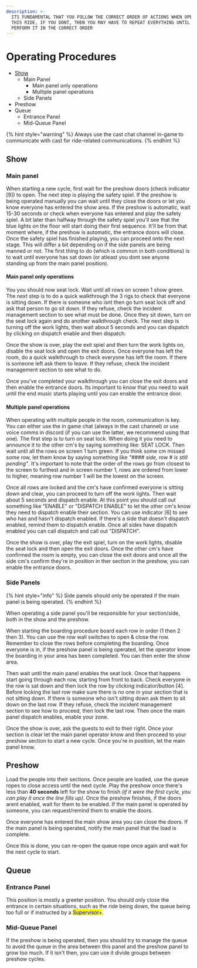```yaml
---
description: >-
  ITS FUNDAMENTAL THAT YOU FOLLOW THE CORRECT ORDER OF ACTIONS WHEN OPERATING
  THIS RIDE, IF YOU DONT, THEN YOU MAY HAVE TO REPEAT EVERYTHING UNTIL YOU
  PERFORM IT IN THE CORRECT ORDER
---
```


# Operating Procedures

* [Show](operating-procedures.md#show)
  * Main Panel
    * Main panel only operations
    * Multiple panel operations
  * Side Panels
* Preshow
* Queue
  * Entrance Panel
  * Mid-Queue Panel

{% hint style="warning" %}
Always use the cast chat channel in-game to communicate with cast for ride-related communications.
{% endhint %}

## Show

### Main panel

When starting a new cycle, first wait for the preshow doors (check indicator \[9]) to open. The next step is playing the safety spiel. If the preshow is being operated manually you can wait until they close the doors or let you know everyone has entered the show area. If the preshow is automatic, wait 15-30 seconds or check when everyone has entered and play the safety spiel. A bit later than halfway through the safety spiel you'll see that the blue lights on the floor will start doing their first sequence. It'll be from that moment where, if the preshow is automatic, the entrance doors will close. Once the safety spiel has finished playing, you can proceed onto the next stage. This will differ a bit depending on if the side panels are being manned or not. The first thing to do (which is common in both conditions) is to wait until everyone has sat down (or atleast you dont see anyone standing up from the main panel position).

#### Main panel only operations

You you should now seat lock. Wait until all rows on screen 1 show green. The next step is to do a quick walkthrough the 3 rigs to check that everyone is sitting down. If there is someone who isnt then go turn seat lock off and ask that person to go sit down. If they refuse, check the incident management section to see what must be done. Once they sit down, turn on the seat lock again and do another walkthrough check. The next step is turning off the work lights, then wait about 5 seconds and you can dispatch by clicking on dispatch enable and then dispatch.

Once the show is over, play the exit spiel and then turn the work lights on, disable the seat lock and open the exit doors. Once everyone has left the room, do a quick walkthrough to check everyone has left the room. If there is someone left ask them to leave. If they refuse, check the incident management section to see what to do.

Once you've completed your walkthrough you can close the exit doors and then enable the entrance doors. Its important to know that you need to wait until the end music starts playing until you can enable the entrance door.

#### Multiple panel operations

When operating with multiple people in the room, communication is key. You can either use the in game chat (always in the cast channel) or use voice comms in discord (if you can use the latter, we recommend using that one). The first step is to turn on seat lock. When doing it you need to announce it to the other cm's by saying something like: SEAT LOCK. Then wait until all the rows on screen 1 turn green. If you think some cm missed some row, let them know by saying something like _"#### side, row # is still pending"_. It's important to note that the order of the rows go from closest to the screen to furthest and in screen number 1, rows are ordered from lower to higher, meaning row number 1 will be the lowest on the screen.

Once all rows are locked and the cm's have confirmed everyone is sitting down and clear, you can proceed to turn off the work lights. Then wait about 5 seconds and dispatch enable. At this point you should call out something like "ENABLE" or "DISPATCH ENABLE" to let the other cm's know they need to dispatch enable their section. You can use indicator \[6] to see who has and hasn't dispatch enabled. If there's a side that doesn't dispatch enabled, remind them to dispatch enable. Once all sides have dispatch enabled you can call dispatch and call out "DISPATCH".

Once the show is over, play the exit spiel, turn on the work lights, disable the seat lock and then open the exit doors. Once the other cm's have confirmed the room is empty, you can close the exit doors and once all the side cm's confirm they're in position in ther section in the preshow, you can enable the entrance doors.

### Side Panels

{% hint style="info" %}
Side panels should only be operated if the main panel is being operated.
{% endhint %}

When operating a side panel you'll be responsible for your section/side, both in the show and the preshow.

When starting the boarding procedure board each row in order (1 then 2 then 3). You can use the row wall switches to open & close the row. Remember to close the rows before completing the boarding. Once everyone is in, if the preshow panel is being operated, let the operator know the boarding in your area has been completed. You can then enter the show area.

Then wait until the main panel enables the seat lock. Once that happens start going through each row, starting from front to back. Check everyone in the row is sat down and then lock the row by clicking indicator/button \[4]. Before locking the last row make sure there is no one in your section that is not sitting down. If there is someone who isn't sitting down ask them to sit down on the last row. If they refuse, check the incident management section to see how to proceed, then lock the last row. Then once the main panel dispatch enables, enable your zone.

Once the show is over, ask the guests to exit to their right. Once your section is clear let the main panel operator know and then proceed to your preshow section to start a new cycle. Once you're in position, let the main panel know.

## Preshow

Load the people into their sections. Once people are loaded, use the queue ropes to close access until the next cycle. Play the preshow once there's less than **40 seconds** left for the show to finish _(if it were the first cycle, you can play it once the line fills up)_. Once the preshow finishes, if the doors arent enabled, wait for them to be enabled. If the main panel is operated by someone, you can request/remind them to enable the doors.

Once everyone has entered the main show area you can close the doors. If the main panel is being operated, notify the main panel that the load is complete.

Once this is done, you can re-open the queue rope once again and wait for the next cycle to start.

## Queue

### Entrance Panel

This position is mostly a greeter position. You should only close the entrance in certain situations, such as the ride being down, the queue being too full or if instructed by a <mark style="color:blue;">Supervisor+</mark>.

### Mid-Queue Panel

If the preshow is being operated, then you should try to manage the queue to avoid the queue in the area between this panel and the preshow panel to grow too much. If it isn't then, you can use it divide groups between preshow cycles.
